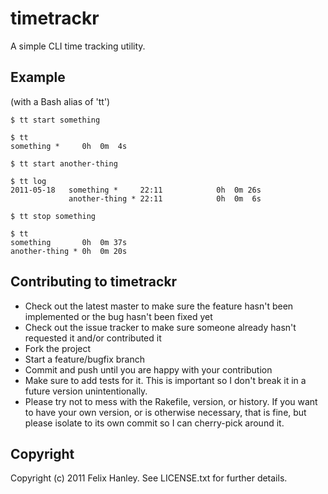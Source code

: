 # timetrackr

A simple CLI time tracking utility.

## Example

(with a Bash alias of 'tt')

    $ tt start something

    $ tt
    something *     0h  0m  4s

    $ tt start another-thing

    $ tt log
    2011-05-18   something *     22:11            0h  0m 26s
                 another-thing * 22:11            0h  0m  6s

    $ tt stop something

    $ tt
    something       0h  0m 37s
    another-thing * 0h  0m 20s


## Contributing to timetrackr

* Check out the latest master to make sure the feature hasn't been implemented or the bug hasn't been fixed yet
* Check out the issue tracker to make sure someone already hasn't requested it and/or contributed it
* Fork the project
* Start a feature/bugfix branch
* Commit and push until you are happy with your contribution
* Make sure to add tests for it. This is important so I don't break it in a future version unintentionally.
* Please try not to mess with the Rakefile, version, or history. If you want to have your own version, or is otherwise necessary, that is fine, but please isolate to its own commit so I can cherry-pick around it.


## Copyright

Copyright (c) 2011 Felix Hanley. See LICENSE.txt for
further details.

